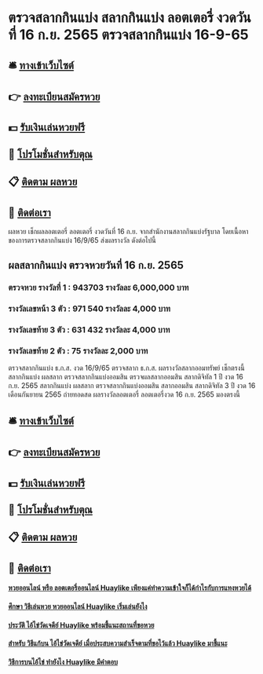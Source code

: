 # ตรวจสลากกินแบ่ง สลากกินแบ่ง ลอตเตอรี่ งวดวันที่ 16 ก.ย. 2565 ตรวจสลากกินแบ่ง 16-9-65

## 🛎 [ทางเข้าเว็บไซต์](https://bit.ly/3BPFmfj)
## 👉 [ลงทะเบียนสมัครหวย](https://bit.ly/3BPFmfj)
## 💵 [รับเงินเล่นหวยฟรี](https://bit.ly/3dgwHsV)
## 👑 [โปรโมชั่นสำหรับตุณ](https://bit.ly/3dgwHsV)
## 📋 [ติดตาม ผลหวย](https://bit.ly/3dgwHsV)
## 📱 [ติดต่อเรา](https://bit.ly/3dgwHsV)

ผลหวย เช็กผลลอตเตอรี่ ลอตเตอรี่ งวดวันที่ 16 ก.ย. จากสำนักงานสลากกินแบ่งรัฐบาล โดยเนื้อหาของการตรวจสลากกินแบ่ง 16/9/65 ส่งผลรางวัล ดังต่อไปนี้

## ผลสลากกินแบ่ง ตรวจหวยวันที่ 16 ก.ย. 2565

### ตรวจหวย รางวัลที่ 1 : 943703 รางวัลละ 6,000,000 บาท
### รางวัลเลขหน้า 3 ตัว : 971 540 รางวัลละ 4,000 บาท
### รางวัลเลขท้าย 3 ตัว : 631 432 รางวัลละ 4,000 บาท
### รางวัลเลขท้าย 2 ตัว : 75 รางวัลละ 2,000 บาท

ตรวจสลากกินแบ่ง ธ.ก.ส. งวด 16/9/65 ตรวจสลาก ธ.ก.ส. ผลรางวัลสลากออมทรัพย์ เช็กตรงนี้
สลากกินแบ่ง ผลสลาก ตรวจสลากกินแบ่งออมสิน ตรวจผลสลากออมสิน สลากดิจิทัล 1 ปี งวด 16 ก.ย. 2565
สลากกินแบ่ง ผลสลาก ตรวจสลากกินแบ่งออมสิน สลากออมสิน สลากดิจิทัล 3 ปี งวด 16 เดือนกันยายน 2565
ถ่ายทอดสด ผลรางวัลลอตเตอรี่ ลอตเตอรี่งวด 16 ก.ย. 2565 มองตรงนี้

## 🛎 [ทางเข้าเว็บไซต์](https://bit.ly/3BPFmfj)
## 👉 [ลงทะเบียนสมัครหวย](https://bit.ly/3BPFmfj)
## 💵 [รับเงินเล่นหวยฟรี](https://bit.ly/3dgwHsV)
## 👑 [โปรโมชั่นสำหรับตุณ](https://bit.ly/3dgwHsV)
## 📋 [ติดตาม ผลหวย](https://bit.ly/3dgwHsV)
## 📱 [ติดต่อเรา](https://bit.ly/3dgwHsV)

#### [หวยออนไลน์ หรือ ลอตเตอรี่ออนไลน์ Huaylike เพียงแค่ทำความเข้าใจก็ได้กำไรกับการแทงหวยได้](https://atom.io/themes/หวยออนไลน์%20หรือ%20ลอตเตอรี่ออนไลน์%20Huaylike%20เพียงแค่ทำความเข้าใจก็ได้กำไรกับการแทงหวยได้)
#### [ศึกษา วิธีเล่นหวย หวยออนไลน์ Huaylike เริ่มเล่นยังไง](https://atom.io/themes/ศึกษา%20วิธีเล่นหวย%20หวยออนไลน์%20Huaylike%20เริ่มเล่นยังไง)
#### [ประวัติ ไอ้ไข่วัดเจดีย์ Huaylike พร้อมชี้แนะสถานที่ขอหวย](https://atom.io/themes/ประวัติ%20ไอ้ไข่วัดเจดีย์%20Huaylike%20พร้อมชี้แนะสถานที่ขอหวย)
#### [สำหรับ วิธีแก้บน ไอ้ไข่วัดเจดีย์ เมื่อประสบความสำเร็จตามที่ขอไว้แล้ว Huaylike มาชี้แนะ](https://atom.io/themes/สำหรับ%20วิธีแก้บน%20ไอ้ไข่วัดเจดีย์%20เมื่อประสบความสำเร็จตามที่ขอไว้แล้ว%20Huaylike%20มาชี้แนะ)
#### [วิธีการบนไอ้ไข่ ทำยังไง Huaylike มีคำตอบ](https://atom.io/themes/วิธีการบนไอ้ไข่%20ทำยังไง%20Huaylike%20มีคำตอบ)